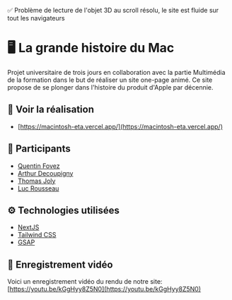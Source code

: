 ✅ Problème de lecture de l'objet 3D au scroll résolu, le site est fluide sur tout les navigateurs

# 🖥️ La grande histoire du Mac
Projet universitaire de trois jours en collaboration avec la partie Multimédia de la formation dans le but de réaliser un site one-page animé.
Ce site propose de se plonger dans l'histoire du produit d'Apple par décennie.

## 👀 Voir la réalisation 
- [https://macintosh-eta.vercel.app/](https://macintosh-eta.vercel.app/)

## 👥 Participants
- [Quentin Fovez](https://www.linkedin.com/in/quentin-fovez-1b6944292/)
- [Arthur Decoupigny](https://www.linkedin.com/in/arthur-decoupigny/)
- [Thomas Joly](https://www.linkedin.com/in/thomas-joly-5b679a291/)
- [Luc Rousseau](https://www.linkedin.com/in/luc-rousseau/)

## ⚙️ Technologies utilisées
- [NextJS](https://nextjs.org)
- [Tailwind CSS](https://tailwindcss.com)
- [GSAP](https://gsap.com)

## 📼 Enregistrement vidéo
Voici un enregistrement vidéo du rendu de notre site: [https://youtu.be/kGgHyy8Z5N0](https://youtu.be/kGgHyy8Z5N0)
